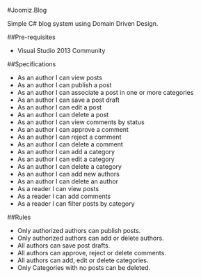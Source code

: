 #Joomiz.Blog

Simple C# blog system using Domain Driven Design.

##Pre-requisites

- Visual Studio 2013 Community

##Specifications

- As an author I can view posts
- As an author I can publish a post
- As an author I can associate a post in one or more categories
- As an author I can save a post draft
- As an author I can edit a post
- As an author I can delete a post
- As an author I can view comments by status
- As an author I can approve a comment
- As an author I can reject a comment
- As an author I can delete a comment
- As an author I can add a category
- As an author I can edit a category
- As an author I can delete a category
- As an author I can add new authors
- As an author I can delete an author
- As a reader I can view posts
- As a reader I can add comments
- As a reader I can filter posts by category
 
##Rules

- Only authorized authors can publish posts.
- Only authorized authors can add or delete authors.
- All authors can save post drafts.
- All authors can approve, reject or delete comments.
- All authors can add, edit or delete categories.
- Only Categories with no posts can be deleted.
